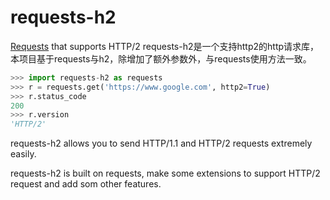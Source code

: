 # requests-h2
[Requests](https://github.com/psf/requests) that supports HTTP/2
requests-h2是一个支持http2的http请求库，本项目基于requests与h2，除增加了额外参数外，与requests使用方法一致。

```python
>>> import requests-h2 as requests
>>> r = requests.get('https://www.google.com', http2=True)
>>> r.status_code
200
>>> r.version
'HTTP/2'
```

requests-h2 allows you to send HTTP/1.1 and HTTP/2 requests extremely easily.

requests-h2 is built on requests, make some extensions to support HTTP/2 request and add som other features.